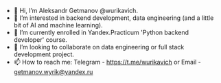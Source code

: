 - 👋 Hi, I’m Aleksandr Getmanov @wurikavich.
- 👀 I’m interested in backend development, data engineering (and a little bit of AI and machine learning).
- 🌱 I’m currently enrolled in Yandex.Practicum 'Python backend developer' course.
- 💞️ I’m looking to collaborate on data engineering or full stack development project.
- 📫 How to reach me: Telegram - https://t.me/wurikavich or Email - getmanov.wyrik@yandex.ru

<!---
wurikavich/wurikavich is a ✨ special ✨ repository because its `README.md` (this file) appears on your GitHub profile.
You can click the Preview link to take a look at your changes.
--->
